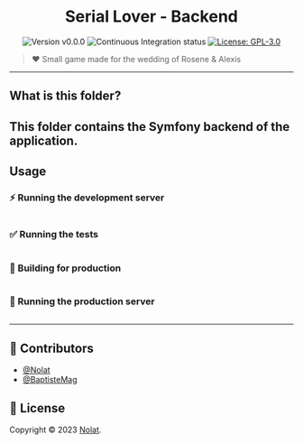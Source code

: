 <p align="center">
  <h1 align="center">Serial Lover - Backend</h1>
</p>

<p align="center">
  <img alt="Version v0.0.0" src="https://img.shields.io/static/v1?label=version&message=v0.0.0&color=black&style=for-the-badge&logo=symfony">
  <img alt="Continuous Integration status" src="https://img.shields.io/github/actions/workflow/status/Nolat/serial-lover/ci-backend.yml?branch=main&label=BACKEND%20CI&style=for-the-badge">
  <a href="https://github.com/Nolat/serial-lover/blob/main/LICENSE" target="_blank">
    <img alt="License: GPL-3.0" src="https://img.shields.io/github/license/Nolat/serial-lover?style=for-the-badge" target="_blank" />
  </a>
</p>

> ❤️ Small game made for the wedding of Rosene & Alexis

---

## What is this folder?

## This folder contains the Symfony backend of the application.

## Usage

### ⚡️ Running the development server

```bash

```

### ✅ Running the tests

```bash

```

### 👷 Building for production

```bash

```

### 🚀 Running the production server

```bash

```

---

## 👥 Contributors

- [@Nolat](https://github.com/Nolat)
- [@BaptisteMag](https://github.com/BaptisteMag)

## 📝 License

Copyright © 2023 [Nolat](https://github.com/Nolat/serial-lover/blob/main/LICENSE).
